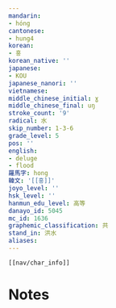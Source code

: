 ```yaml
---
mandarin:
- hóng
cantonese:
- hung4
korean:
- 홍
korean_native: ''
japanese:
- KOU
japanese_nanori: ''
vietnamese:
middle_chinese_initial: ɣ
middle_chinese_final: uŋ
stroke_count: '9'
radical: 水
skip_number: 1-3-6
grade_level: 5
pos: ''
english:
- deluge
- flood
羅馬字: hong
韓文: '[[홍]]'
joyo_level: ''
hsk_level: ''
hanmun_edu_level: 高等
danayo_id: 5045
mc_id: 1636
graphemic_classification: 共
stand_in: 洪水
aliases:
---
```

```meta-bind-embed
[[nav/char_info]]
```

# Notes
